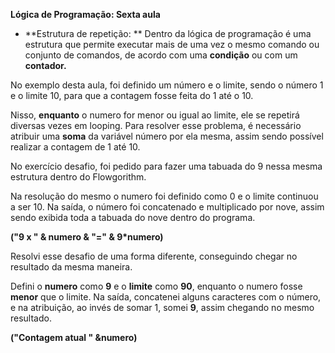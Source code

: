 **Lógica de Programação: Sexta aula**

- **Estrutura de repetição: ** Dentro da lógica de programação é uma estrutura que permite executar mais de uma vez o mesmo comando ou conjunto de comandos, de acordo com uma **condição** ou com um **contador.**

No exemplo desta aula, foi definido um número e o limite, sendo o número 1 e o limite 10, para que a contagem fosse feita do 1 até o 10.

Nisso, **enquanto** o numero for menor ou igual ao limite, ele se repetirá diversas vezes em looping. Para resolver esse problema, é necessário atribuir uma **soma** da variável número por ela mesma, assim sendo possível realizar a contagem de 1 até 10.

No exercício desafio, foi pedido para fazer uma tabuada do 9 nessa mesma estrutura dentro do Flowgorithm.

Na resolução do mesmo o numero foi definido como 0 e o limite continuou a ser 10. Na saída, o número foi concatenado e multiplicado por nove, assim sendo exibida toda a tabuada do nove dentro do programa.

**("9 x  " & numero & "=" & 9*numero)**

Resolvi esse desafio de uma forma diferente, conseguindo chegar no resultado da mesma maneira.

Defini o **numero** como **9** e o **limite** como **90**, enquanto o numero fosse **menor** que o limite. Na saída, concatenei alguns caracteres com o número, e na atribuição, ao invés de somar 1, somei **9**, assim chegando no mesmo resultado.

**("Contagem atual " &numero)**
